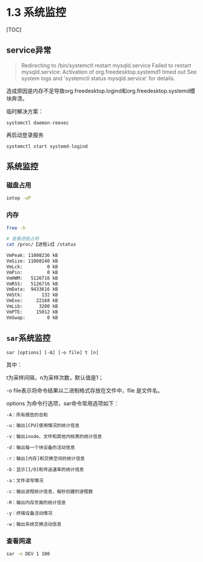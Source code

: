# 1.3 系统监控

[TOC]

## service异常

>Redirecting to /bin/systemctl restart mysqld.service
>Failed to restart mysqld.service: Activation of org.freedesktop.systemd1 timed out
>See system logs and 'systemctl status mysqld.service' for details.

造成原因是内存不足导致org.freedesktop.logind和org.freedesktop.systemd模块奔溃。

临时解决方案：

```shell
systemctl daemon-reexec
```

再启动登录服务

```shell
systemctl start systemd-logind
```

## 系统监控

### 磁盘占用

```bash
iotop -oP
```

### 内存

```bash
free -h

# 查看进程占用
cat /proc/【进程id】/status

VmPeak: 11008236 kB
VmSize: 11008140 kB
VmLck:         0 kB
VmPin:         0 kB
VmHWM:   5126716 kB
VmRSS:   5126716 kB
VmData:  9433616 kB
VmStk:       132 kB
VmExe:     22168 kB
VmLib:      3200 kB
VmPTE:     15012 kB
VmSwap:        0 kB
```

## `sar`系统监控

`sar [options] [-A] [-o file] t [n]`

其中：

t为采样间隔，n为采样次数，默认值是1；

-o file表示将命令结果以二进制格式存放在文件中，file 是文件名。

options 为命令行选项，sar命令常用选项如下：

```bash
-A：所有报告的总和

-u：输出[CPU]使用情况的统计信息

-v：输出inode、文件和其他内核表的统计信息

-d：输出每一个块设备的活动信息

-r：输出[内存]和交换空间的统计信息

-b：显示[I/O]和传送速率的统计信息

-a：文件读写情况

-c：输出进程统计信息，每秒创建的进程数

-R：输出内存页面的统计信息

-y：终端设备活动情况

-w：输出系统交换活动信息
```

### 查看网速

```bash
sar -n DEV 1 100 
```

### 